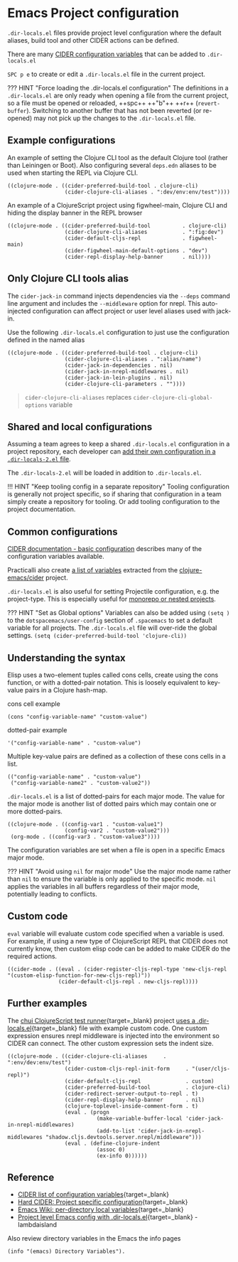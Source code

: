 # Emacs Project configuration

`.dir-locals.el` files provide project level configuration where the default aliases, build tool and other CIDER actions can be defined.

There are many [CIDER configuration variables](/spacemacs/reference/cider/configuration-variables.md) that can be added to `.dir-locals.el`

`SPC p e` to create or edit a `.dir-locals.el` file in the current project.

??? HINT "Force loading the .dir-locals.el configuration"
    The definitions in a `.dir-locals.el` are only ready when opening a file from the current project, so a file must be opened or reloaded, ++spc++ ++"b"++ ++r++ (`revert-buffer`).  Switching to another buffer that has not been reverted (or re-opened) may not pick up the changes to the `.dir-locals.el` file.


## Example configurations

An example of setting the Clojure CLI tool as the default Clojure tool (rather than Leiningen or Boot). Also configuring several `deps.edn` aliases to be used when starting the REPL via Clojure CLI.

```elisp
((clojure-mode . ((cider-preferred-build-tool . clojure-cli)
                  (cider-clojure-cli-aliases . ":dev/env:env/test"))))
```

An example of a ClojureScript project using figwheel-main, Clojure CLI and hiding the display banner in the REPL browser

```elisp
((clojure-mode . ((cider-preferred-build-tool          . clojure-cli)
                  (cider-clojure-cli-aliases           . ":fig:dev")
                  (cider-default-cljs-repl             . figwheel-main)
                  (cider-figwheel-main-default-options . "dev")
                  (cider-repl-display-help-banner      . nil))))
```

## Only Clojure CLI tools alias

The `cider-jack-in` command injects dependencies via the `--deps` command line argument and includes the `--middleware` option for nrepl.  This auto-injected configuration can affect project or user level aliases used with jack-in.

Use the following `.dir-locals.el` configuration to just use the configuration defined in the named alias

```elisp
((clojure-mode . ((cider-preferred-build-tool . clojure-cli)
                  (cider-clojure-cli-aliases . ":alias/name")
                  (cider-jack-in-dependencies . nil)
                  (cider-jack-in-nrepl-middlewares . nil)
                  (cider-jack-in-lein-plugins . nil)
                  (cider-clojure-cli-parameters . ""))))
```

> `cider-clojure-cli-aliases` replaces `cider-clojure-cli-global-options` variable


## Shared and local configurations

Assuming a team agrees to keep a shared `.dir-locals.el` configuration in a project repository, each developer can [add their own configuration in a `.dir-locals-2.el` file](https://www.gnu.org/software/emacs/manual/html_node/emacs/Directory-Variables.html).

The `.dir-locals-2.el` will be loaded in addition to `.dir-locals.el`.

!!! HINT "Keep tooling config in a separate repository"
    Tooling configuration is generally not project specific, so if sharing that configuration in a team simply create a repository for tooling.
    Or add tooling configuration to the project documentation.


## Common configurations

[CIDER documentation - basic configuration](https://docs.cider.mx/cider/) describes many of the configuration variables available.

Practicalli also create [a list of variables](/spacemacs/reference/cider/configuration-variables.md) extracted from the [clojure-emacs/cider](/spacemacs/reference/cider/configuration-variables.md) project.

`.dir-locals.el` is also useful for setting Projectile configuration, e.g. the project-type.  This is especially useful for [monorepo or nested projects](monorepo-nested-projects.md).

??? HINT "Set as Global options"
    Variables can also be added using `(setq )` to the `dotspacemacs/user-config` section of `.spacemacs` to set a default variable for all projects.  The `.dir-locals.el` file will over-ride the global settings.
    `(setq (cider-preferred-build-tool 'clojure-cli))`


## Understanding the syntax

Elisp uses a two-element tuples called cons cells, create using the cons function, or with a dotted-pair notation.  This is loosely equivalent to key-value pairs in a Clojure hash-map.

cons cell example

```elisp
(cons "config-variable-name" "custom-value")
```

dotted-pair example

```elisp
'("config-variable-name" . "custom-value")
```

Multiple key-value pairs are defined as a collection of these cons cells in a list.

```elisp
(("config-variable-name" . "custom-value")
 ("config-variable-name2" . "custom-value2"))
```

`.dir-locals.el` is a list of dotted-pairs for each major mode.  The value for the major mode is another list of dotted pairs which may contain one or more dotted-pairs.

```elisp
((clojure-mode . ((config-var1 . "custom-value1")
                  (config-var2 . "custom-value2")))
 (org-mode . ((config-var3 . "custom-value3"))))
```

The configuration variables are set when a file is open in a specific Emacs major mode.

??? HINT "Avoid using `nil` for major mode"
    Use the major mode name rather than `nil` to ensure the variable is only applied to the specific mode.  `nil` applies the variables in all buffers regardless of their major mode, potentially leading to conflicts.


## Custom code

`eval` variable will evaluate custom code specified when a variable is used. For example, if using a new type of ClojureScript REPL that CIDER does not currently know, then custom elisp code can be added to make CIDER do the required actions.

```elisp
((cider-mode . ((eval . (cider-register-cljs-repl-type 'new-cljs-repl "(custom-elisp-function-for-new-cljs-repl)"))
                (cider-default-cljs-repl . new-cljs-repl))))
```


## Further examples

The [chui ClojureScript test runner](https://github.com/lambdaisland/chui/blob/master/.dir-locals.el){target=_blank} project [uses a .dir-locals.el](https://github.com/lambdaisland/chui/blob/master/.dir-locals.el){target=_blank} file with example custom code.  One custom expression ensures nrepl middleware is injected into the environment so CIDER can connect.  The other custom expression sets the indent size.

```elisp
((clojure-mode . ((cider-clojure-cli-aliases     . ":env/dev:env/test")
                  (cider-custom-cljs-repl-init-form     . "(user/cljs-repl)")
                  (cider-default-cljs-repl              . custom)
                  (cider-preferred-build-tool           . clojure-cli)
                  (cider-redirect-server-output-to-repl . t)
                  (cider-repl-display-help-banner       . nil)
                  (clojure-toplevel-inside-comment-form . t)
                  (eval . (progn
                            (make-variable-buffer-local 'cider-jack-in-nrepl-middlewares)
                            (add-to-list 'cider-jack-in-nrepl-middlewares "shadow.cljs.devtools.server.nrepl/middleware")))
                  (eval . (define-clojure-indent
                            (assoc 0)
                            (ex-info 0))))))
```

## Reference

* [CIDER list of configuration variables](/reference/cider/configuration-variables.md){target=_blank}
* [Hard CIDER: Project specific configuration](https://metaredux.com/posts/2019/10/05/hard-cider-project-specific-configuration.html){target=_blank}
* [Emacs Wiki: per-directory local variables](https://www.gnu.org/software/emacs/manual/html_node/emacs/Directory-Variables.html){target=_blank}
* [Project level Emacs config with .dir-locals.el](https://lambdaisland.com/blog/2019-12-21-advent-of-parens-21-project-config-dir-locals){target=_blank} - lambdaisland

Also review directory variables in the Emacs the info pages

```elisp
(info "(emacs) Directory Variables").
```
